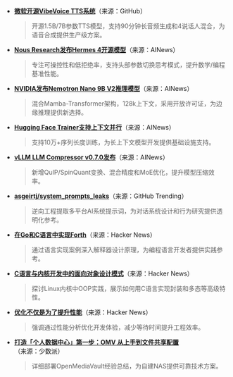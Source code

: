 - **[微软开源VibeVoice TTS系统](https://github.com/microsoft/VibeVoice)**（来源：GitHub）  
  > 开源1.5B/7B参数TTS模型，支持90分钟长音频生成和4说话人混合，为语音合成提供生产级方案。

- **[Nous Research发布Hermes 4开源模型](https://twitter.com/NousResearch/status/1960416954457710982)**（来源：AINews）  
  > 专注可操控性和低拒绝率，支持头部参数切换思考模式，提升数学/编程基准性能。

- **[NVIDIA发布Nemotron Nano 9B V2推理模型](https://twitter.com/dl_weekly/status/1960321337248944130)**（来源：AINews）  
  > 混合Mamba-Transformer架构，128k上下文，采用开放许可证，为边缘推理提供新选择。

- **[Hugging Face Trainer支持上下文并行](https://twitter.com/m_sirovatka/status/1960338030902096067)**（来源：AINews）  
  > 支持10万+序列长度训练，为长上下文模型开发提供基础设施支持。

- **[vLLM LLM Compressor v0.7.0发布](https://twitter.com/vllm_project/status/1960432740672921934)**（来源：AINews）  
  > 新增QuIP/SpinQuant变换、混合精度和MoE优化，提升模型压缩效率。

- **[asgeirtj/system_prompts_leaks](https://github.com/asgeirtj/system_prompts_leaks)**（来源：GitHub Trending）  
  > 逆向工程提取多平台AI系统提示词，为对话系统设计和行为研究提供透明化参考。

- **[在Go和C语言中实现Forth](https://news.ycombinator.com/item?id=45039301)**（来源：Hacker News）  
  > 通过语言实现案例深入解释器设计原理，为编程语言开发者提供实践参考。

- **[C语言与内核开发中的面向对象设计模式](https://news.ycombinator.com/item?id=45023857)**（来源：Hacker News）  
  > 探讨Linux内核中OOP实践，展示如何用C语言实现封装和多态等高级特性。

- **[优化不仅是为了提升性能](https://news.ycombinator.com/item?id=45046405)**（来源：Hacker News）  
  > 强调通过性能分析优化开发体验，减少等待时间提升工程效率。

- **[打造「个人数据中心」第一步：OMV 从上手到文件共享配置](https://sspai.com/post/100313)**（来源：少数派）  
  > 详细部署OpenMediaVault经验总结，为自建NAS提供可靠技术方案。